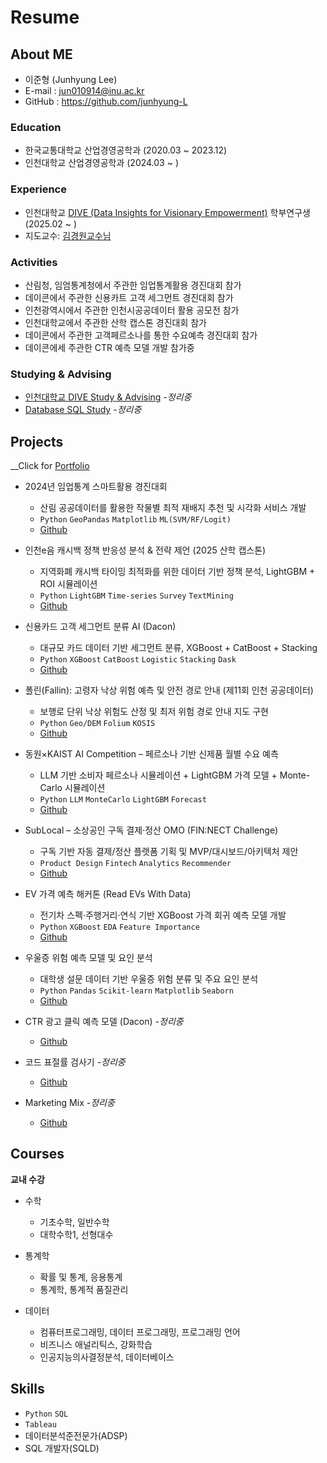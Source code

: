 # Resume

## About ME
<!--
![프로필사진]()
-->
- 이준형 (Junhyung Lee)
- E-mail : jun010914@inu.ac.kr
- GitHub : <https://github.com/junhyung-L>

### Education

- 한국교통대학교 산업경영공학과 (2020.03 ~ 2023.12)
- 인천대학교 산업경영공학과 (2024.03 ~ )

### Experience

- 인천대학교 [DIVE (Data Insights for Visionary Empowerment)](https://github.com/thekimk/DIVE-Research) 학부연구생 (2025.02 ~ )
- 지도교수: [김경원교수님](https://github.com/thekimk)

### Activities

- 산림청, 임엄통계청에서 주관한 임업통계활용 경진대회 참가
- 데이콘에서 주관한 신용카트 고객 세그먼트 경진대회 참가
- 인천광역시에서 주관한 인천시공공데이터 활용 공모전 참가
- 인천대학교에서 주관한 산학 캡스톤 경진대회 참가
- 데이콘에서 주관한 고객페르소나를 통한 수요예측 경진대회 참가
- 데이콘에세 주관한 CTR 예측 모델 개발 참가중

### Studying & Advising

- [인천대학교 DIVE Study & Advising](https://github.com/junhyung-L/Dive-Study) *-정리중*
- [Database SQL Study](https://github.com/junhyung-L/SQL-Study) *-정리중*
  
## Projects

__Click for [Portfolio](https://github.com/junhyung-L/Resume/tree/main/Portfolio/README.md)

- 2024년 임업통계 스마트활용 경진대회  
    - 산림 공공데이터를 활용한 작물별 최적 재배지 추천 및 시각화 서비스 개발  
    - `Python` `GeoPandas` `Matplotlib` `ML(SVM/RF/Logit)`  
    - [Github](https://github.com/junhyung-L/2024-Forestry-Statistics-Smart-Competition-Contest)

- 인천e음 캐시백 정책 반응성 분석 & 전략 제언 (2025 산학 캡스톤)  
    - 지역화폐 캐시백 타이밍 최적화를 위한 데이터 기반 정책 분석, LightGBM + ROI 시뮬레이션  
    - `Python` `LightGBM` `Time-series` `Survey` `TextMining`  
    - [Github](https://github.com/junhyung-L/2025-Industry-Academic-Capstone-Design-Competition)

- 신용카드 고객 세그먼트 분류 AI (Dacon)  
    - 대규모 카드 데이터 기반 세그먼트 분류, XGBoost + CatBoost + Stacking  
    - `Python` `XGBoost` `CatBoost` `Logistic` `Stacking` `Dask`  
    - [Github](https://github.com/junhyung-L/Credit-Card-Customer-Segment-Classification-AI-Competition)

- 폴린(Fallin): 고령자 낙상 위험 예측 및 안전 경로 안내 (제11회 인천 공공데이터)  
    - 보행로 단위 낙상 위험도 산정 및 최저 위험 경로 안내 지도 구현  
    - `Python` `Geo/DEM` `Folium` `KOSIS`  
    - [Github](https://github.com/junhyung-L/The-11th-Incheon-Public-Data-Utilization-Competition)

- 동원×KAIST AI Competition – 페르소나 기반 신제품 월별 수요 예측  
    - LLM 기반 소비자 페르소나 시뮬레이션 + LightGBM 가격 모델 + Monte-Carlo 시뮬레이션  
    - `Python` `LLM` `MonteCarlo` `LightGBM` `Forecast`  
    - [Github](https://github.com/junhyung-L/2025-Dongwon_KAIST-AI-Competition-Unlocking-Future-Sales-Demographics)

- SubLocal – 소상공인 구독 결제·정산 OMO (FIN:NECT Challenge)  
    - 구독 기반 자동 결제/정산 플랫폼 기획 및 MVP/대시보드/아키텍처 제안  
    - `Product Design` `Fintech` `Analytics` `Recommender`  
    - [Github](https://github.com/junhyung-L/2025-FIN.NECT-Challenge)

- EV 가격 예측 해커톤 (Read EVs With Data)  
    - 전기차 스펙·주행거리·연식 기반 XGBoost 가격 회귀 예측 모델 개발  
    - `Python` `XGBoost` `EDA` `Feature Importance`  
    - [Github](https://github.com/junhyung-L/EV-Price-Forecast-Hackathon-Read-EVs-With-Data)

- 우울증 위험 예측 모델 및 요인 분석  
    - 대학생 설문 데이터 기반 우울증 위험 분류 및 주요 요인 분석  
    - `Python` `Pandas` `Scikit-learn` `Matplotlib` `Seaborn`  
    - [Github](https://github.com/junhyung-L/Development-of-Depression-Risk-Prediction-Model-and-Analysis-of-Key-Factors)

- CTR 광고 클릭 예측 모델 (Dacon) *-정리중*  
    - [Github](https://github.com/junhyung-L/TOSS-NEXT-ML-CHALLENGE-Development-of-Ad-Click-Prediction-CTR-Model)

- 코드 표절률 검사기 *-정리중*  
    - [Github](https://github.com/junhyung-L/Code-Copydetector)

- Marketing Mix *-정리중*  
    - [Github](https://github.com/junhyung-L/Marketing-Mix)

## Courses

**교내 수강**  
- 수학
    - 기초수학, 일반수학
    - 대학수학1, 선형대수
      
- 통계학
    - 확률 및 통계, 응용통계
    - 통계학, 통계적 품질관리
    
- 데이터
    - 컴퓨터프로그래밍, 데이터 프로그래밍, 프로그래밍 언어
    - 비즈니스 애널리틱스, 강화학습
    - 인공지능의사결정분석, 데이터베이스

## Skills

- `Python`  `SQL`
- `Tableau`
- 데이터분석준전문가(ADSP)
- SQL 개발자(SQLD)
